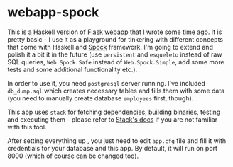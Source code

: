 # webapp-spock

This is a Haskell version of
[Flask webapp](https://github.com/xor-xor/webapp_flask) that I wrote
some time ago. It is pretty basic - I use it as a playground for
tinkering with different concepts that come with Haskell and
[Spock](https://github.com/agrafix/Spock) framework. I'm going to
extend and polish it a bit it in the future (use `persistent` and
`esqueleto` instead of raw SQL queries, `Web.Spock.Safe` instead of
`Web.Spock.Simple`, add some more tests and some additional
functionality etc.).

In order to use it, you need `postgresql` server running. I've
included `db_dump.sql` which creates necessary tables and fills them
with some data (you need to manually create database `employees`
first, though).

This app uses `stack` for fetching dependencies, building binaries,
testing and executing them - please refer to
[Stack's docs](http://docs.haskellstack.org/en/stable/README.html) if
you are not familiar with this tool.

After setting everything up , you just need to edit `app.cfg` file and
fill it with credentials for your database and this app. By default,
it will run on port 8000 (which of course can be changed too).
